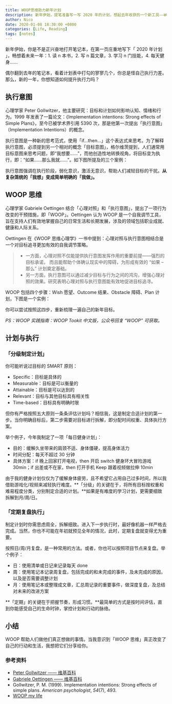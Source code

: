 ```yaml
---
title: WOOP思维助力新年计划
description: 新年伊始，提笔准备写一写 2020 年的计划，想起去年收获的一个新工具——WOOP，尝试用于新年计划。
author: Nico
date: 2020-01-08 18:30:00 +0800
categories: [Life, Reading]
tags: [notes]
---
```


新年伊始，你是不是正兴奋地打开笔记本，在第一页庄重地写下「 2020 年计划 」，畅想着未来一年：1. 读 n 本书，2. 写 n 篇文章，3. 学习 n 门技能，4. 每天健身......

偶尔翻到去年的笔记本，看着计划表中打勾的寥寥几个，你总是怪自己执行力差。那么，新的一年，你想知道如何提升执行力吗？

## 执行意图

心理学家 Peter Gollwitzer，他主要研究：目标和计划如何影响认知、情绪和行为。1999 年发表了一篇论文：《Implementation intentions: Strong effects of Simple Plans》，至今已被学术界引用 5390 次，那是他第一次提出「执行意图」（Implementation Intentions）的概念。

执行意图是一种新的思考范式，使用「if...then...」这个表达式来思考。为了解释执行意图，必须提到另一个相对的概念「目标意图」，格尔维茨提到，人们通常用目标意图来思考问题，即“我想要......”，而他创造性地转换视角，将目标变为执行，即：“如果......那么我就......”。如下图所提及的三个案例：

执行意图强调在执行阶段，弱化意识，激活无意识，帮助人们减轻目标的干扰。**从复杂笼统的「我想」变成简单明确的「我做」。**

## WOOP 思维

心理学家 Gabriele Oettingen 结合「心理对照」和「执行意图」，提出了一项行为改变的干预措施，即「WOOP」。Oettingen 认为 WOOP 是一个自我调节工具，旨在支持人们有效地掌握自己的日常生活和长期发展，涉及的领域包括职业成就、健康和人际关系。

Oettingen 在《WOOP 思维心理学》一书中提到：心理对照与执行意图相结合是一个对目标追寻更加有效的自我调节策略。

> - 一方面，心理对照不仅能提供执行意图发挥作用的重要前提——强烈的目标承诺， 而且能帮助个体确认现实中的障碍，为形成有效的 “如果 – 那么” 计划奠定基础。
> - 另一方面，执行意图可以通过减少目标与行为之间的鸿沟，增强心理对照的效果。研究表明心理对照与执行意图能有效地促进目标追寻。

WOOP 包括四个步骤：Wish 愿望、Outcome 结果、Obstacle 障碍、Plan 计划，下图是一个实例：

你可以尝试按照这四步，重新梳理一遍自己的新年目标。

*PS：WOOP 实践指南：WOOP Tookit 中文版，公众号回复 “WOOP” 可获取。*

## 计划与执行

### 「分级制定计划」

你可能听说过目标的 SMART 原则：

- Specific：目标是具体的
- Measurable：目标是可以衡量的
- Attainable：目标是可以达到的
- Relevant：目标与其他目标具有相关性
- Time-based：目标具有明确时限

但你有严格按照五大原则一条条评估计划吗？相信我，这是制定合适计划的第一步。当你明确目标后，第二步需要对目标进行拆解，即分配时间权重、具体执行方案。

举个例子，今年我制定了一项「每日健身计划」：

- 目的：缓解久坐带来的肩颈不适、身体僵硬，提高身体活力
- 时间分配：每天不超过 30 分钟
- 具体方案：if 晚上回家打开电视，then 开启 switch 健身环大冒险游戏 30min；if 出差或不在家，then 打开手机 Keep 跟着视频做拉伸 10min 

由于我的健身计划仅仅为了缓解身体疲劳，且不希望它占用自己过多时间，所以我借助游戏化/视频来减轻执行难度。**「分级」的关键在于，将所有目标按权重和难易程度分类，分别制定合适的计划。**如果是有难度的学习计划，更需要细致拆解到月/周/日。

### 「定期复盘执行」

制定计划时你需思虑周全，拆解细致。进入下一步执行时，最好像机器一样严格去完成。当然，你也不可能在年初就预见全年的情况，此时，定期复盘就变得尤为重要。

按照日/周/月复盘，是一种常用的方法。或者，你也可以按照项目节点来复盘。举个例子：

- 日：使用清单或日记来记录每天 done
- 周：使用笔记本记录周复盘，包括完成的和未完成的事件，及未完成的原因，以及是否需要调整计划
- 月：使用笔记本或整理成文章，汇总周记录的重要事件，做深度复盘，及总结对未来的改进方案

**「定期」的关键在于把握节奏，形成习惯。**最简单的方式是按时间评估，直到你能感受自己的生命时钟，掌控计划和行动的脉络。

## 小结

WOOP 帮助人们做他们真正想做的事情。当我意识到「WOOP 思维」真正改变了自己的行动和生活，我想把它们分享给你。

### 参考资料

- [Peter Gollwitzer —— 维基百科](https://en.wikipedia.org/wiki/Peter_Gollwitzer)
- [Gabriele Oettingen —— 维基百科](https://en.wikipedia.org/wiki/Gabriele_Oettingen)
- Gollwitzer, P. M. (1999). Implementation intentions: Strong effects of simple plans. *American psychologist*, *54*(7), 493.
- [WOOP my life](https://woopmylife.org/page)
  